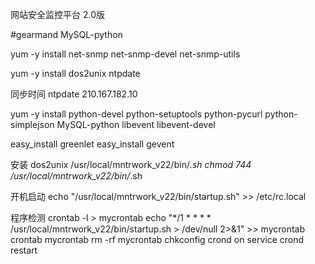 网站安全监控平台 2.0版

#gearmand MySQL-python

yum -y install net-snmp net-snmp-devel net-snmp-utils

yum -y install dos2unix ntpdate 

同步时间 
ntpdate 210.167.182.10

yum -y install python-devel python-setuptools python-pycurl python-simplejson MySQL-python libevent libevent-devel
 
easy_install greenlet
easy_install gevent

安装
dos2unix /usr/local/mntrwork_v22/bin/*.sh
chmod 744 /usr/local/mntrwork_v22/bin/*.sh

开机启动
echo "/usr/local/mntrwork_v22/bin/startup.sh" >> /etc/rc.local

程序检测
crontab -l > mycrontab
echo "*/1 * * * * /usr/local/mntrwork_v22/bin/startup.sh > /dev/null 2>&1" >> mycrontab
crontab mycrontab
rm -rf mycrontab
chkconfig crond on
service crond restart

